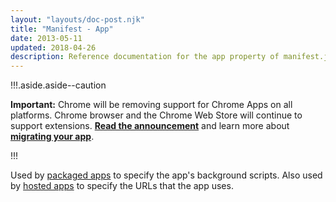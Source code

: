 ```yaml
---
layout: "layouts/doc-post.njk"
title: "Manifest - App"
date: 2013-05-11
updated: 2018-04-26
description: Reference documentation for the app property of manifest.json.
---
```


!!!.aside.aside--caution

**Important:** Chrome will be removing support for Chrome Apps on all platforms. Chrome browser and
the Chrome Web Store will continue to support extensions. [**Read the announcement**][1] and learn
more about [**migrating your app**][2].

!!!

Used by [packaged apps][3] to specify the app's background scripts. Also used by [hosted apps][4] to
specify the URLs that the app uses.

[1]: https://blog.chromium.org/2020/01/moving-forward-from-chrome-apps.html
[2]: https://developer.chrome.com/apps/migration
[3]: https://developer.chrome.com/trunk/apps/app_lifecycle#eventpage
[4]: https://developers.google.com/chrome/apps/docs/developers_guide#live
